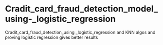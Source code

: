 # Cradit_card_fraud_detection_model_using-_logistic_regression
Cradit_card_fraud_detection_using _logistic_regression and KNN algos and proving logistic regression gives better results
